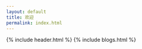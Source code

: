 ```yaml
---
layout: default
title: 欢迎
permalink: index.html
---
```


{% include header.html %}
{% include blogs.html %}
